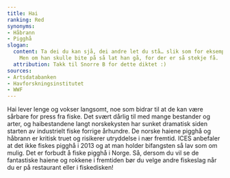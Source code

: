 ```yaml
---
title: Hai
ranking: Red
synonyms:
- Håbrann
- Pigghå
slogan:
  content: Ta dei du kan sjå, dei andre let du stå… slik som for eksempel pigghå.
    Men om han skulle bite på så lat han gå, for der er så stekje få.
  attribution: Takk til Snorre B for dette diktet :)
sources:
- Artsdatabanken
- Havforskningsinstitutet
- WWF
---
```


Hai lever lenge og vokser langsomt, noe som bidrar til at de kan være sårbare for press fra fiske. Det svært dårlig til med mange bestander og arter, og haibestandene langt norskekysten har sunket dramatisk siden starten av industrielt fiske forrige århundre. De norske haiene pigghå og håbrann er kritisk truet og risikerer utryddelse i nær fremtid. ICES anbefaler at det ikke fiskes pigghå i 2013 og at man holder bifangsten så lav som om mulig. Det er forbudt å fiske pigghå i Norge. Så, dersom du vil se de fantastiske haiene og rokkene i fremtiden bør du velge andre fiskeslag når du er på restaurant eller i fiskedisken!
